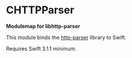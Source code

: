 # CHTTPParser

**Modulemap for libhttp-parser**

This module binds the [http-parser](https://github.com/nodejs/http-parser) library to Swift.

Requires Swift 3.1.1 minimum.